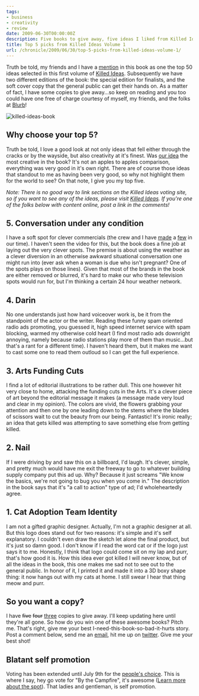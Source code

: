 ```yaml
---
tags:
- business
- creativity
- review
date: 2009-06-30T00:00:00Z
description: Five books to give away, five ideas I liked from Killed Ideas Volume 1.
title: Top 5 picks from Killed Ideas Volume 1
url: /chronicle/2009/06/30/top-5-picks-from-killed-ideas-volume-1/
---
```


Truth be told, my friends and I have a <a href="http://justinribeiro.com/chronicle/2009/06/17/when-killed-ideas-are-selected-by-the-campfire-makes-the-cut/">mention</a> in this book as one the top 50 ideas selected in this first volume of <a href="http://killedideas.com">Killed Ideas</a>.   Subsequently we have two different editions of the book: the special edition for finalists, and the soft cover copy that the general public can get their hands on.  As a matter of fact, I have some copies to give away...so keep on reading and you too could have one free of charge courtesy of myself, my friends, and the folks at <a href="http://www.blurb.com/">Blurb</a>!

<img src="https://storage.googleapis.com/jdr-public-imgs/blog-archive/2009/07/killed-ideas-book.jpg" alt="killed-ideas-book">

## Why choose your top 5?
Truth be told, I love a good look at not only ideas that fell either through the cracks or by the wayside, but also creativity at it's finest.  Was <a href="http://www.youtube.com/watch?v=oUacDTaRNdU">our idea</a> the most creative in the book?  It's not an apples to apples comparison, everything was very good in it's own right.  There are of course those ideas that standout to me as having been very good, so why not highlight them for the world to see? On that note, I give you my top five.

_Note: There is no good way to link sections on the Killed Ideas voting site, so if you want to see any of the ideas, please visit <a href="htto://killedideas.com/volume1/">Killed Ideas</a>.  If you're one of the folks below with content online, post a link in the comments!_

## 5. Conversation under any condition
I have a soft spot for clever commercials (the crew and I have <a href="http://www.youtube.com/watch?v=ZYaLYVD5O5Y">made</a> a <a href="http://www.youtube.com/watch?v=b_k7b9MxBg0">few</a> in our time). I haven't seen the video for this, but the book does a fine job at laying out the very clever spots.  The premise is about using the weather as a clever diversion in an otherwise awkward situational conversation one might run into (ever ask when a woman is due who isn't pregnant? One of the spots plays on those lines).  Given that most of the brands in the book are either removed or blurred, it's hard to make our who these television spots would run for, but I'm thinking a certain 24 hour weather network.

## 4. Darin
No one understands just how hard voiceover work is, be it from the standpoint of the actor or the writer. Reading these funny spam oriented radio ads promoting, you guessed it, high speed internet service with spam blocking, warmed my otherwise cold heart (I find most radio ads downright annoying, namely because radio stations play more of them than music...but that's a rant for a different time).  I haven't heard them, but it makes me want to cast some one to read them outloud so I can get the full experience.

## 3. Arts Funding Cuts
I find a lot of editorial illustrations to be rather dull.  This one however hit very close to home, attacking the funding cuts in the Arts.  It's a clever piece of art beyond the editorial message it makes (a message made very loud and clear in my opinion).  The colors are vivid, the flowers grabbing your attention and then one by one leading down to the stems where the blades of scissors wait to cut the beauty from our being. Fantastic!  It's ironic really; an idea that gets killed was attempting to save something else from getting killed.

## 2. Nail
If I were driving by and saw this on a billboard, I'd laugh.  It's clever, simple, and pretty much would have me exit the freeway to go to whatever building supply company put this ad up.  Why?  Because it just screams "We know the basics, we're not going to bug you when you come in." The description in the book says that it's "a call to action" type of ad; I'd wholeheartedly agree.

## 1. Cat Adoption Team Identity
I am not a gifted graphic designer.  Actually, I'm not a graphic designer at all. But this logo does stand out for two reasons: it's simple and it's self explanatory.  I couldn't even draw the sketch let alone the final product, but it's just so damn good. I don't know if I read the word cat or if the logo just says it to me.  Honestly, I think that logo could come sit on my lap and purr, that's how good it is.  How this idea ever got killed I will never know, but of all the ideas in the book, this one makes me sad not to see out to the general public.  In honor of it, I printed it and made it into a 3D boxy shape thing: it now hangs out with my cats at home.  I still swear I hear that thing meow and purr.

## So you want a copy?
I have <del>five</del> <del>four</del> <ins>three</ins> copies to give away.  I'll keep updating here until they're all gone.  So how do you win one of these awesome books? Pitch me. That's right, give me your best I-need-this-book-so-bad-it-hurts story. Post a comment below, send me an <a href="mailto:justin@justinribeiro.com?subject=KIG: I-need-that-book-bad-buddy!">email</a>, hit me up on <a href="http://twitter.com/justinribeiro">twitter</a>.  Give me your best shot!

## Blatant self promotion
Voting has been extended until July 9th for the <a href="http://killedideas.com/volume1/">people's choice</a>.  This is where I say, hey go vote for "By the Campfire", it's awesome (<a href="http://justinribeiro.com/chronicle/2009/06/17/when-killed-ideas-are-selected-by-the-campfire-makes-the-cut/">Learn more about the spot</a>).  That ladies and gentleman, is self promotion.
